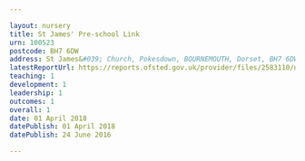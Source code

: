 ```yaml
---

layout: nursery
title: St James' Pre-school Link
urn: 100523
postcode: BH7 6DW
address: St James&#039; Church, Pokesdown, BOURNEMOUTH, Dorset, BH7 6DW
latestReportUrl: https://reports.ofsted.gov.uk/provider/files/2583110/urn/100523.pdf
teaching: 1
development: 1
leadership: 1
outcomes: 1
overall: 1
date: 01 April 2018 
datePublish: 01 April 2018 
datePublish: 24 June 2016

---
```

